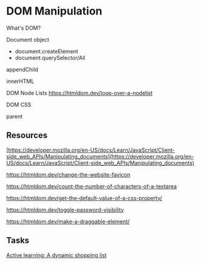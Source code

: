 
# DOM Manipulation

What's DOM?

Document object
- document.createElement
- document.querySelector/All


appendChild

innerHTML

DOM Node Lists
https://htmldom.dev/loop-over-a-nodelist

DOM CSS

parent


## Resources

[https://developer.mozilla.org/en-US/docs/Learn/JavaScript/Client-side_web_APIs/Manipulating_documents](https://developer.mozilla.org/en-US/docs/Learn/JavaScript/Client-side_web_APIs/Manipulating_documents)

https://htmldom.dev/change-the-website-favicon

https://htmldom.dev/count-the-number-of-characters-of-a-textarea

https://htmldom.dev/get-the-default-value-of-a-css-property/

https://htmldom.dev/toggle-password-visibility

https://htmldom.dev/make-a-draggable-element/




## Tasks

[Active learning: A dynamic shopping list](https://developer.mozilla.org/en-US/docs/Learn/JavaScript/Client-side_web_APIs/Manipulating_documents)
